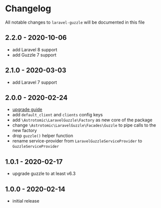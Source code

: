 # Changelog

All notable changes to `laravel-guzzle` will be documented in this file

## 2.2.0 - 2020-10-06

- add Laravel 8 support
- add Guzzle 7 support

## 2.1.0 - 2020-03-03

- add Laravel 7 support

## 2.0.0 - 2020-02-24

- [upgrade guide](https://github.com/Astrotomic/laravel-guzzle/pull/2#issue-378649298)
- add `default_client` and `clients` config keys
- add `\Astrotomic\LaravelGuzzle\Factory` as new core of the package
- change `\Astrotomic\LaravelGuzzle\Facades\Guzzle` to pipe calls to the new factory
- drop `guzzle()` helper function
- rename service-provider from `LaravelGuzzleServiceProvider` to `GuzzleServiceProvider`

## 1.0.1 - 2020-02-17

- upgrade guzzle to at least v6.3

## 1.0.0 - 2020-02-14

- initial release

